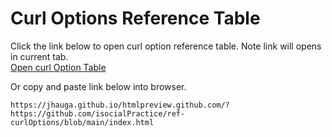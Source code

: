 # Curl Options Reference Table

Click the link below to open curl option reference table. Note link will opens in current tab. <br>
[Open curl Option Table](https://jhauga.github.io/htmlpreview.github.com/?https://github.com/isocialPractice/ref-curlOptions/blob/main/index.html)

Or copy and paste link below into browser. <br>
```
https://jhauga.github.io/htmlpreview.github.com/?https://github.com/isocialPractice/ref-curlOptions/blob/main/index.html
```

